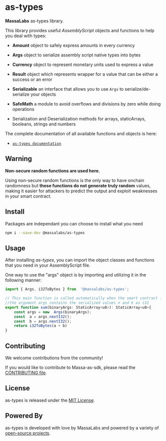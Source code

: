 
# as-types

**MassaLabs** as-types library.

This library provides useful *AssemblyScript* objects and functions to help you deal with types:

- **Amount** object to safely express amounts in every currency

- **Args** object to serialize assembly script native types into bytes

- **Currency** object to represent monetary units used to express a value

- **Result** object which represents wrapper for a value that can be either a success or an error

- **Serializable** an interface that allows you to use `Args` to serialize/de-serialize your objects

- **SafeMath** a module to avoid overflows and divisions by zero while doing operations

- Serialization and Deserialization methods for arrays, staticArrays, booleans, strings and numbers



The complete documentation of all available functions and objects is here:

- [`as-types documentation`](https://as-types.docs.massa.net)

## Warning
**Non-secure random functions are used here.**

Using non-secure random functions is the only way to have onchain randomness but **these functions do not generate truly random** values, making it easier for attackers to predict the output and exploit weaknesses in your smart contract.

## Install

Packages are independant you can choose to install what you need

```sh
npm i --save-dev @massalabs/as-types
```

## Usage
After installing *as-types*, you can import the object classes and functions that you need in your AssemblyScript file.

One way to use the "args" object is by importing and utilizing it in the following manner:
```typescript
import { Args, i32ToBytes } from  '@massalabs/as-types';

// This main function is called automatically when the smart contract is executed by the blockchain.
//the argument args contains the serialized values n and k as i32
export function sum(binaryArgs: StaticArray<u8>): StaticArray<u8>{
	const args = new  Args(binaryArgs);
	const  a = args.nextI32();
	const  b = args.nextI32();
	return i32ToBytes(a + b)
}
```
## Contributing
We welcome contributions from the community!

If you would like to contribute to Massa-as-sdk, please read the [CONTRIBUTING file](CONTRIBUTING.md).

## License
as-types is released under the [MIT License](LICENSE).

## Powered By
as-types is developed with love by MassaLabs and powered by a variety of [open-source projects](powered-by.md).
